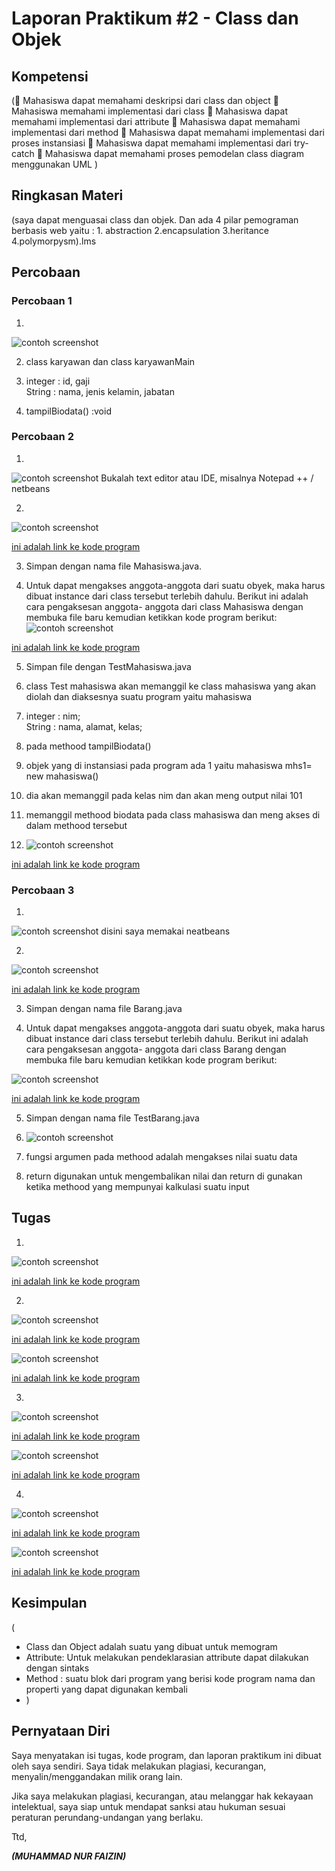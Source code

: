 # Laporan Praktikum #2 - Class dan Objek

## Kompetensi

( Mahasiswa dapat memahami deskripsi dari class dan object 
 Mahasiswa memahami implementasi dari class 
 Mahasiswa dapat memahami implementasi dari attribute 
 Mahasiswa dapat memahami implementasi dari method 
 Mahasiswa dapat memahami implementasi dari proses instansiasi 
 Mahasiswa dapat memahami implementasi dari try-catch 
 Mahasiswa dapat memahami proses pemodelan class diagram menggunakan UML )

## Ringkasan Materi

(saya dapat menguasai class dan objek. Dan ada 4 pilar pemograman berbasis web yaitu : 1. abstraction 2.encapsulation 3.heritance 4.polymorpysm).lms

## Percobaan

### Percobaan 1


1. 
![contoh screenshot](img/karyawan.PNG)

2.  class karyawan dan class karyawanMain

3.  integer : id, gaji<br>
    String : nama, jenis kelamin, jabatan

4. tampilBiodata() :void

### Percobaan 2

 1. 
 ![contoh screenshot](img/neatbeans.PNG)  Bukalah text editor atau IDE, misalnya Notepad ++ / netbeans
 
 2.
 ![contoh screenshot](img/mahasiswa.PNG)

 [ini adalah link ke kode program](../../src/2_Class_dan_Object/Mahasiswa1841720061faizin.java)

3. Simpan dengan nama file Mahasiswa.java. 

4. Untuk dapat mengakses anggota-anggota dari suatu obyek, maka harus dibuat instance dari class tersebut terlebih dahulu. Berikut ini adalah cara pengaksesan anggota- anggota dari class Mahasiswa dengan membuka file baru kemudian ketikkan kode program berikut: 
![contoh screenshot](img/TestMahasiswa.PNG)

[ini adalah link ke kode program](../../src/2_Class_dan_Object/sepedaDemo1.1841720061faizin.java)

5.  Simpan file dengan TestMahasiswa.java 

6. class Test mahasiswa akan memanggil ke class mahasiswa yang akan diolah dan diaksesnya suatu program yaitu mahasiswa

7.  integer : nim; <br>
    String : nama, alamat, kelas;

8. pada methood tampilBiodata()

9.  objek yang di instansiasi pada program ada 1 yaitu mahasiswa mhs1= new mahasiswa()

10. dia akan memanggil pada kelas nim dan akan meng output nilai 101

11. memanggil methood biodata pada class mahasiswa dan meng akses di dalam methood tersebut

12. ![contoh screenshot](img/mahasiswa2.PNG)

[ini adalah link ke kode program](../../src/2_Class_dan_Object/TestMahasiswa.1841720061faizin.java)

### Percobaan 3

1. 

![contoh screenshot](img/neatbeans.PNG) disini saya memakai neatbeans

2. 
![contoh screenshot](img/barang.PNG)

[ini adalah link ke kode program](../../src/2_Class_dan_Object/Barang1841720061faizin.java)

3. Simpan dengan nama file Barang.java

4.  Untuk dapat mengakses anggota-anggota dari suatu obyek, maka harus dibuat instance dari class tersebut terlebih dahulu. Berikut ini adalah cara pengaksesan anggota- anggota dari class Barang dengan membuka file baru kemudian ketikkan kode program berikut: 
 
![contoh screenshot](img/TestBarang.PNG)

[ini adalah link ke kode program](../../src/2_Class_dan_Object/TestBarang1841720061faizin.java)

5. Simpan dengan nama file TestBarang.java 

6. ![contoh screenshot](img/TestBarang.PNG)

7. fungsi argumen pada methood adalah mengakses nilai suatu data

8. return digunakan untuk mengembalikan nilai dan return di gunakan ketika methood yang mempunyai kalkulasi suatu input

## Tugas
1. 

![contoh screenshot](img/game.PNG)

 [ini adalah link ke kode program](../../src/2_Class_dan_Object/Game1841720061faizin.java)

2. 

![contoh screenshot](img/Game.PNG)

 [ini adalah link ke kode program](../../src/2_Class_dan_Object/Game1841720061faizin.java)

![contoh screenshot](img/TestGame.PNG)

 [ini adalah link ke kode program](../../src/2_Class_dan_Object/TestGame1841720061faizin.java)

3. 
![contoh screenshot](img/Lingkaran.PNG)

 [ini adalah link ke kode program](../../src/2_Class_dan_Object/Lingkaran1841720061faizin.java)

![contoh screenshot](img/TestLingkaran.PNG)

 [ini adalah link ke kode program](../../src/2_Class_dan_Object/TestLingkaran1841720061faizin.java)

4. 
![contoh screenshot](img/BarangTugas.PNG)

 [ini adalah link ke kode program](../../src/2_Class_dan_Object/Barang_tgas1841720061faizin.java)

![contoh screenshot](img/BarangMain.PNG)

 [ini adalah link ke kode program](../../src/2_Class_dan_Object/BarangMain1841720061faizin.java)



## Kesimpulan

(
* Class dan Object adalah suatu yang dibuat untuk memogram
* Attribute: Untuk melakukan pendeklarasian attribute dapat dilakukan dengan sintaks 
* Method : suatu blok dari program yang berisi kode program nama dan properti yang dapat digunakan kembali
*  )

## Pernyataan Diri

Saya menyatakan isi tugas, kode program, dan laporan praktikum ini dibuat oleh saya sendiri. Saya tidak melakukan plagiasi, kecurangan, menyalin/menggandakan milik orang lain.

Jika saya melakukan plagiasi, kecurangan, atau melanggar hak kekayaan intelektual, saya siap untuk mendapat sanksi atau hukuman sesuai peraturan perundang-undangan yang berlaku.

Ttd,

***(MUHAMMAD NUR FAIZIN)***

